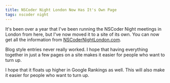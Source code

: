 ```yaml
---
title: NSCoder Night London Now Has It's Own Page
tags: nscoder night
---
```


It's been over a year that I've been running the NSCoder Night meetings in
London from here, but I've now moved it to a site of its own. You can now get
all the information from
[NSCoderNightLondon.com](http://nscodernightlondon.com).

Blog style entries never really worked. I hope that having everything together
in just a few pages on a site makes it easier for people who want to turn up.

I hope that it floats up higher in Google Rankings as well. This will also make
it easier for people who want to turn up.
